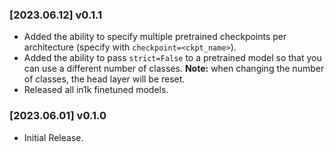 ### **[2023.06.12]** v0.1.1
 - Added the ability to specify multiple pretrained checkpoints per architecture (specify with `checkpoint=<ckpt_name>`).
 - Added the ability to pass `strict=False` to a pretrained model so that you can use a different number of classes. **Note:** when changing the number of classes, the head layer will be reset.
 - Released all in1k finetuned models.

### **[2023.06.01]** v0.1.0
 - Initial Release.